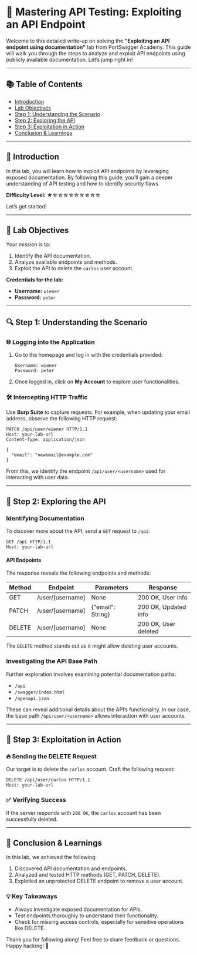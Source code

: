 # 🚀 Mastering API Testing: Exploiting an API Endpoint

Welcome to this detailed write-up on solving the **"Exploiting an API endpoint using documentation"** lab from PortSwigger Academy. This guide will walk you through the steps to analyze and exploit API endpoints using publicly available documentation. Let’s jump right in!

---

## 📚 Table of Contents

- [Introduction](#introduction)
- [Lab Objectives](#lab-objectives)
- [Step 1: Understanding the Scenario](#step-1-understanding-the-scenario)
- [Step 2: Exploring the API](#step-2-exploring-the-api)
- [Step 3: Exploitation in Action](#step-3-exploitation-in-action)
- [Conclusion & Learnings](#conclusion--learnings)

---

## 📝 Introduction

In this lab, you will learn how to exploit API endpoints by leveraging exposed documentation. By following this guide, you’ll gain a deeper understanding of API testing and how to identify security flaws.

**Difficulty Level:** ★☆☆☆☆☆☆☆☆☆

Let’s get started!

---

## 🎯 Lab Objectives

Your mission is to:

1. Identify the API documentation.
2. Analyze available endpoints and methods.
3. Exploit the API to delete the `carlos` user account.

**Credentials for the lab:**

- **Username:** `wiener`
- **Password:** `peter`

---

## 🔍 Step 1: Understanding the Scenario

### 🌐 Logging into the Application

1. Go to the homepage and log in with the credentials provided:

   ```plaintext
   Username: wiener
   Password: peter
   ```

2. Once logged in, click on **My Account** to explore user functionalities.

### 🛠 Intercepting HTTP Traffic

Use **Burp Suite** to capture requests. For example, when updating your email address, observe the following HTTP request:

```http
PATCH /api/user/wiener HTTP/1.1
Host: your-lab-url
Content-Type: application/json

{
  "email": "newemail@example.com"
}
```

From this, we identify the endpoint `/api/user/<username>` used for interacting with user data.

---

## 🔎 Step 2: Exploring the API

### Identifying Documentation

To discover more about the API, send a `GET` request to `/api`:

```http
GET /api HTTP/1.1
Host: your-lab-url
```

#### API Endpoints

The response reveals the following endpoints and methods:

| Method | Endpoint              | Parameters        | Response            |
|--------|-----------------------|-------------------|---------------------|
| GET    | /user/[username]      | None              | 200 OK, User info   |
| PATCH  | /user/[username]      | {"email": String} | 200 OK, Updated info|
| DELETE | /user/[username]      | None              | 200 OK, User deleted|

The `DELETE` method stands out as it might allow deleting user accounts.

### Investigating the API Base Path

Further exploration involves examining potential documentation paths:

- `/api`
- `/swagger/index.html`
- `/openapi.json`

These can reveal additional details about the API’s functionality. In our case, the base path `/api/user/<username>` allows interaction with user accounts.

---

## 🧪 Step 3: Exploitation in Action

### 🔥 Sending the DELETE Request

Our target is to delete the `carlos` account. Craft the following request:

```http
DELETE /api/user/carlos HTTP/1.1
Host: your-lab-url
```

### ✅ Verifying Success

If the server responds with `200 OK`, the `carlos` account has been successfully deleted.

---

## 📌 Conclusion & Learnings

In this lab, we achieved the following:

1. Discovered API documentation and endpoints.
2. Analyzed and tested HTTP methods (GET, PATCH, DELETE).
3. Exploited an unprotected DELETE endpoint to remove a user account.

### 💡 Key Takeaways

- Always investigate exposed documentation for APIs.
- Test endpoints thoroughly to understand their functionality.
- Check for missing access controls, especially for sensitive operations like DELETE.

Thank you for following along! Feel free to share feedback or questions. Happy hacking! 🎉

